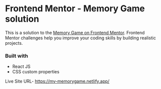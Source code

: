 

# Frontend Mentor - Memory Game solution

This is a solution to the [Memory Game on Frontend Mentor](https://www.frontendmentor.io/challenges/memory-game-vse4WFPvM). Frontend Mentor challenges help you improve your coding skills by building realistic projects.

### Built with

- React JS
- CSS custom properties


Live Site URL- https://mv-memorygame.netlify.app/



